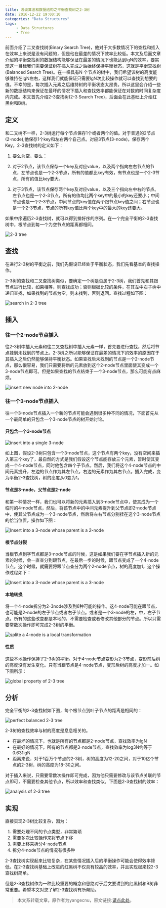```yaml
---
title: 浅谈算法和数据结构之平衡查找树之2-3树
date: 2016-12-22 19:00:10
categories: "Data Structures"
tags: 
     - Data Structures
     - Tree
---
```


前面介绍了二叉查找树(Binary Search Tree)，他对于大多数情况下的查找和插入在效率上来说是没有问题的，但是他在最差的情况下效率比较低。本文及后面文章介绍的平衡查找树的数据结构能够保证在最差的情况下也能达到lgN的效率，要实现这一目标我们需要保证树在插入完成之后始终保持平衡状态，这就是平衡查找树(Balanced Search Tree)。在一棵具有N 个节点的树中，我们希望该树的高度能够维持在lgN左右，这样我们就能保证只需要lgN次比较操作就可以查找到想要的值。不幸的是，每次插入元素之后维持树的平衡状态太昂贵。所以这里会介绍一些新的数据结构来保证在最坏的情况下插入和查找效率都能保证在对数的时间复杂度内完成。本文首先介绍2-3查找树(2-3 Search Tree)，后面会在此基础上介绍红黑树和B树。

<!-- more -->

## 定义

和二叉树不一样，2-3树运行每个节点保存1个或者两个的值。对于普通的2节点(2-node),他保存1个key和左右两个自己点。对应3节点(3-node)，保存两个Key，2-3查找树的定义如下：
1. 要么为空，要么：

2. 对于2节点，该节点保存一个key及对应value，以及两个指向左右节点的节点，左节点也是一个2-3节点，所有的值都比key有效，有节点也是一个2-3节点，所有的值比key要大。

3. 对于3节点，该节点保存两个key及对应value，以及三个指向左中右的节点。左节点也是一个2-3节点，所有的值均比两个key中的最小的key还要小；中间节点也是一个2-3节点，中间节点的key值在两个跟节点key值之间；右节点也是一个2-3节点，节点的所有key值比两个key中的最大的key还要大。

如果中序遍历2-3查找树，就可以得到排好序的序列。在一个完全平衡的2-3查找树中，根节点到每一个为空节点的距离都相同。

![2-3 tree][1]

## 查找

在进行2-3树的平衡之前，我们先假设已经处于平衡状态，我们先看基本的查找操作。

2-3树的查找和二叉查找树类似，要确定一个树是否属于2-3树，我们首先和其跟节点进行比较，如果相等，则查找成功；否则根据比较的条件，在其左中右子树中递归查找，如果找到的节点为空，则未找到，否则返回。查找过程如下图：

![search in 2-3 tree][2]

## 插入

### 往一个2-node节点插入

往2-3树中插入元素和往二叉查找树中插入元素一样，首先要进行查找，然后将节点挂到未找到的节点上。2-3树之所以能够保证在最差的情况下的效率的原因在于其插入之后仍然能够保持平衡状态。如果查找后未找到的节点是一个2-node节点，那么很容易，我们只需要将新的元素放到这个2-node节点里面使其变成一个3-node节点即可。但是如果查找的节点结束于一个3-node节点，那么可能有点麻烦。

![insert new node into 2-node][3]

### 往一个3-node节点插入

往一个3-node节点插入一个新的节点可能会遇到很多种不同的情况，下面首先从一个最简单的只包含一个3-node节点的树开始讨论。

#### 只包含一个3-node节点

![insert into a single 3-node][4]

如上图，假设2-3树只包含一个3-node节点，这个节点有两个key，没有空间来插入第三个key了，最自然的方式是我们假设这个节点能存放三个元素，暂时使其变成一个4-node节点，同时他包含四个子节点。然后，我们将这个4-node节点的中间元素提升，左边的节点作为其左节点，右边的元素作为其右节点。插入完成，变为平衡2-3查找树，树的高度从0变为1。

#### 节点是3-node，父节点是2-node

和第一种情况一样，我们也可以将新的元素插入到3-node节点中，使其成为一个临时的4-node节点，然后，将该节点中的中间元素提升到父节点即2-node节点中，使其父节点成为一个3-node节点，然后将左右节点分别挂在这个3-node节点的恰当位置。操作如下图：


![Insert into a 3-node whose parent is a 2-node][5]

#### 根节点分裂

当根节点到字节点都是3-node节点的时候，这是如果我们要在字节点插入新的元素的时候，会一直查分到跟节点，在最后一步的时候，跟节点变成了一个4-node节点，这个时候，就需要将跟节点查分为两个2-node节点，树的高度加1，这个操作过程如下：


![Insert into a 3-node whose parent is a 3-node][6]

#### 本地转换

将一个4-node拆分为2-3node涉及到6种可能的操作。这4-node可能在跟节点，也可能是2-node的左子节点或者右子节点。或者是一个3-node的左，中，右子节点。所有的这些改变都是本地的，不需要检查或者修改其他部分的节点。所以只需要常数次操作即可完成2-3树的平衡。

![splite a 4-node is a local transformation][7]

#### 性质

这些本地操作保持了2-3树的平衡。对于4-node节点变形为2-3节点，变形前后树的高度没有发生变化。只有当跟节点是4-node节点，变形后树的高度才加一。如下图所示：

![global property of 2-3 tree][8]

## 分析
完全平衡的2-3查找树如下图，每个根节点到叶子节点的距离是相同的：

![perfect balanced 2-3 tree][9]

2-3树的查找效率与树的高度是息息相关的。

- 在最坏的情况下，也就是所有的节点都是2-node节点，查找效率为lgN
- 在最好的情况下，所有的节点都是3-node节点，查找效率为log3N约等于0.631lgN
- 距离来说，对于1百万个节点的2-3树，树的高度为12-20之间，对于10亿个节点的2-3树，树的高度为18-30之间。

对于插入来说，只需要常数次操作即可完成，因为他只需要修改与该节点关联的节点即可，不需要检查其他节点，所以效率和查找类似。下面是2-3查找树的效率：

![analysis of 2-3 tree][10]

## 实现
直接实现2-3树比较复杂，因为：

1. 需要处理不同的节点类型，非常繁琐
2. 需要多次比较操作来将节点下移
3. 需要上移来拆分4-node节点
4. 拆分4-node节点的情况有很多种

2-3查找树实现起来比较复杂，在某些情况插入后的平衡操作可能会使得效率降低。在2-3查找树基础上改进的红黑树不仅具有较高的效率，并且实现起来较2-3查找树简单。

但是2-3查找树作为一种比较重要的概念和思路对于后文要讲到的红黑树和B树非常重要。希望本文对您了解2-3查找树有所帮助。

>本文系转载文章，原作者为yangecnu，原文链接:[请点此处][11]。



  [1]: http:///qn.atecher.com/mts/20180417/3852376548230144
  [2]: http:///qn.atecher.com/mts/20180417/3852376536810496
  [3]: http:///qn.atecher.com/mts/20180417/3852376537089024
  [4]: http:///qn.atecher.com/mts/20180417/3852376537416704
  [5]: http:///qn.atecher.com/mts/20180417/3852376542184448
  [6]: http:///qn.atecher.com/mts/20180417/3852376542299136
  [7]: http:///qn.atecher.com/mts/20180417/3852376543986688
  [8]: http:///qn.atecher.com/mts/20180417/3852376545215488
  [9]: http:///qn.atecher.com/mts/20180417/3852376546264064
  [10]: http:///qn.atecher.com/mts/20180417/3852376548197376
  [11]: http://www.cnblogs.com/yangecnu/p/Introduce-2-3-Search-Tree.html


